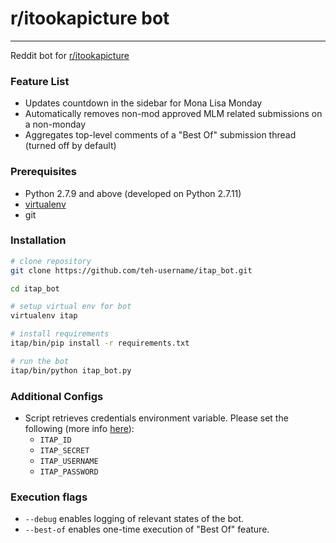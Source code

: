 # r/itookapicture bot

---

Reddit bot for [r/itookapicture](https://www.reddit.com/r/itookapicture)

### Feature List

* Updates countdown in the sidebar for Mona Lisa Monday
* Automatically removes non-mod approved MLM related submissions on a non-monday
* Aggregates top-level comments of a "Best Of" submission thread (turned off by default)

### Prerequisites
* Python 2.7.9 and above (developed on Python 2.7.11)
* [virtualenv](https://virtualenv.pypa.io/en/latest/installation.html)
* git


### Installation
```bash
# clone repository
git clone https://github.com/teh-username/itap_bot.git

cd itap_bot

# setup virtual env for bot
virtualenv itap

# install requirements
itap/bin/pip install -r requirements.txt

# run the bot
itap/bin/python itap_bot.py
```


### Additional Configs
* Script retrieves credentials environment variable. Please set the following (more info [here](https://praw.readthedocs.io/en/latest/getting_started/authentication.html#script-application)):
    * `ITAP_ID`
    * `ITAP_SECRET`
    * `ITAP_USERNAME`
    * `ITAP_PASSWORD`


### Execution flags
* `--debug` enables logging of relevant states of the bot.
* `--best-of` enables one-time execution of "Best Of" feature.
